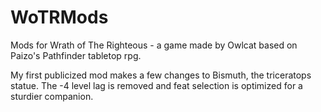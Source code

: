 # WoTRMods
Mods for Wrath of The Righteous - a game made by Owlcat based on Paizo's Pathfinder tabletop rpg.

My first publicized mod makes a few changes to Bismuth, the triceratops statue. The -4 level lag is removed and feat selection is optimized for a sturdier companion.
